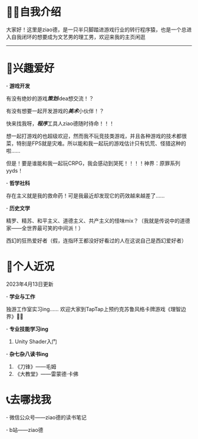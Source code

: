 # 🦹‍♂️自我介绍

大家好！这里是ziao德，是一只半只脚踏进游戏行业的转行程序猿，也是一个总进入自我闭环的想要成为文艺男的理工男，欢迎来我的主页闲逛

---

# 🥰兴趣爱好

**·** **游戏开发**

有没有绝妙的游戏***策划***idea想交流！？

有没有想要一起开发游戏的***美术***小伙伴！？

快来找我呀，***程序***工具人ziao德随时待命！！！

想一起打游戏的也超级欢迎，然而我不玩竞技类游戏，并且各种游戏的技术都很菜，特别是FPS就是灾难。所以能和我一起玩的游戏估计只有饥荒、怪猎这种的啦……

但是！要是谁能和我一起玩CRPG，我会感动到哭死！！！！神界：原罪系列yyds！

**·** **哲学社科**

存在主义就是我的救命药！可是我最近却发现它的药效越来越差了……

**·** **历史文学**

精罗、精苏、和平主义、道德主义、共产主义的怪味mix？（我就是传说中的道德家——全世界最可笑的中间派！）

西幻的狂热爱好者（假，连指环王都没好好看过的人在这说自己是西幻爱好者）


# 🤔个人近况

2023年4月13日更新

**·** **学业与工作**

独游工作室实习ing……
欢迎大家到TapTap上预约克苏鲁风格卡牌游戏《理智边界》🕵️‍♂️

**·** **专业技能学习ing**

1. Unity Shader入门

**·** **杂七杂八读书ing**

1. 《刀锋》——毛姆
2. 《大教堂》——雷蒙德·卡佛


# 📞去哪找我

**·** 微信公众号——ziao德的读书笔记

**·** b站——ziao德

<!---
cxd-Gilneas/cxd-Gilneas is a ✨ special ✨ repository because its `README.md` (this file) appears on your GitHub profile.
You can click the Preview link to take a look at your changes.
--->
